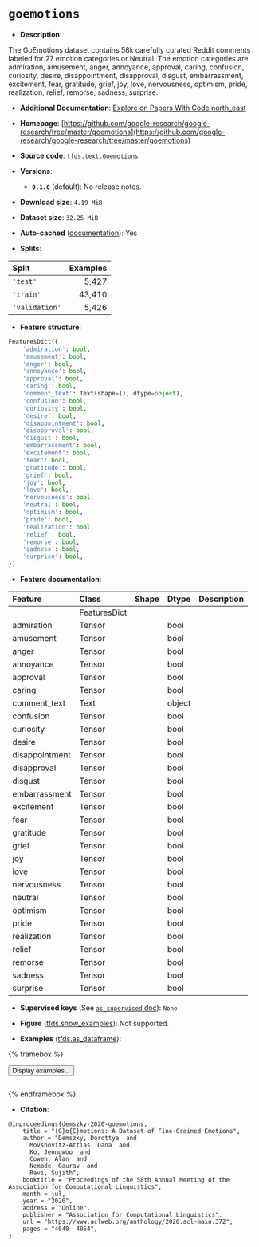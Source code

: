 <div itemscope itemtype="http://schema.org/Dataset">
  <div itemscope itemprop="includedInDataCatalog" itemtype="http://schema.org/DataCatalog">
    <meta itemprop="name" content="TensorFlow Datasets" />
  </div>
  <meta itemprop="name" content="goemotions" />
  <meta itemprop="description" content="The GoEmotions dataset contains 58k carefully curated Reddit comments labeled&#10;for 27 emotion categories or Neutral. The emotion categories are admiration,&#10;amusement, anger, annoyance, approval, caring, confusion, curiosity, desire,&#10;disappointment, disapproval, disgust, embarrassment, excitement, fear,&#10;gratitude, grief, joy, love, nervousness, optimism, pride, realization, relief,&#10;remorse, sadness, surprise.&#10;&#10;To use this dataset:&#10;&#10;```python&#10;import tensorflow_datasets as tfds&#10;&#10;ds = tfds.load(&#x27;goemotions&#x27;, split=&#x27;train&#x27;)&#10;for ex in ds.take(4):&#10;  print(ex)&#10;```&#10;&#10;See [the guide](https://www.tensorflow.org/datasets/overview) for more&#10;informations on [tensorflow_datasets](https://www.tensorflow.org/datasets).&#10;&#10;" />
  <meta itemprop="url" content="https://www.tensorflow.org/datasets/catalog/goemotions" />
  <meta itemprop="sameAs" content="https://github.com/google-research/google-research/tree/master/goemotions" />
  <meta itemprop="citation" content="@inproceedings{demszky-2020-goemotions,&#10;    title = &quot;{G}o{E}motions: A Dataset of Fine-Grained Emotions&quot;,&#10;    author = &quot;Demszky, Dorottya  and&#10;      Movshovitz-Attias, Dana  and&#10;      Ko, Jeongwoo  and&#10;      Cowen, Alan  and&#10;      Nemade, Gaurav  and&#10;      Ravi, Sujith&quot;,&#10;    booktitle = &quot;Proceedings of the 58th Annual Meeting of the Association for Computational Linguistics&quot;,&#10;    month = jul,&#10;    year = &quot;2020&quot;,&#10;    address = &quot;Online&quot;,&#10;    publisher = &quot;Association for Computational Linguistics&quot;,&#10;    url = &quot;https://www.aclweb.org/anthology/2020.acl-main.372&quot;,&#10;    pages = &quot;4040--4054&quot;,&#10;}" />
</div>

# `goemotions`


*   **Description**:

The GoEmotions dataset contains 58k carefully curated Reddit comments labeled
for 27 emotion categories or Neutral. The emotion categories are admiration,
amusement, anger, annoyance, approval, caring, confusion, curiosity, desire,
disappointment, disapproval, disgust, embarrassment, excitement, fear,
gratitude, grief, joy, love, nervousness, optimism, pride, realization, relief,
remorse, sadness, surprise.

*   **Additional Documentation**:
    <a class="button button-with-icon" href="https://paperswithcode.com/dataset/goemotions">
    Explore on Papers With Code
    <span class="material-icons icon-after" aria-hidden="true"> north_east
    </span> </a>

*   **Homepage**:
    [https://github.com/google-research/google-research/tree/master/goemotions](https://github.com/google-research/google-research/tree/master/goemotions)

*   **Source code**:
    [`tfds.text.Goemotions`](https://github.com/tensorflow/datasets/tree/master/tensorflow_datasets/text/goemotions.py)

*   **Versions**:

    *   **`0.1.0`** (default): No release notes.

*   **Download size**: `4.19 MiB`

*   **Dataset size**: `32.25 MiB`

*   **Auto-cached**
    ([documentation](https://www.tensorflow.org/datasets/performances#auto-caching)):
    Yes

*   **Splits**:

Split          | Examples
:------------- | -------:
`'test'`       | 5,427
`'train'`      | 43,410
`'validation'` | 5,426

*   **Feature structure**:

```python
FeaturesDict({
    'admiration': bool,
    'amusement': bool,
    'anger': bool,
    'annoyance': bool,
    'approval': bool,
    'caring': bool,
    'comment_text': Text(shape=(), dtype=object),
    'confusion': bool,
    'curiosity': bool,
    'desire': bool,
    'disappointment': bool,
    'disapproval': bool,
    'disgust': bool,
    'embarrassment': bool,
    'excitement': bool,
    'fear': bool,
    'gratitude': bool,
    'grief': bool,
    'joy': bool,
    'love': bool,
    'nervousness': bool,
    'neutral': bool,
    'optimism': bool,
    'pride': bool,
    'realization': bool,
    'relief': bool,
    'remorse': bool,
    'sadness': bool,
    'surprise': bool,
})
```

*   **Feature documentation**:

Feature        | Class        | Shape | Dtype  | Description
:------------- | :----------- | :---- | :----- | :----------
               | FeaturesDict |       |        |
admiration     | Tensor       |       | bool   |
amusement      | Tensor       |       | bool   |
anger          | Tensor       |       | bool   |
annoyance      | Tensor       |       | bool   |
approval       | Tensor       |       | bool   |
caring         | Tensor       |       | bool   |
comment_text   | Text         |       | object |
confusion      | Tensor       |       | bool   |
curiosity      | Tensor       |       | bool   |
desire         | Tensor       |       | bool   |
disappointment | Tensor       |       | bool   |
disapproval    | Tensor       |       | bool   |
disgust        | Tensor       |       | bool   |
embarrassment  | Tensor       |       | bool   |
excitement     | Tensor       |       | bool   |
fear           | Tensor       |       | bool   |
gratitude      | Tensor       |       | bool   |
grief          | Tensor       |       | bool   |
joy            | Tensor       |       | bool   |
love           | Tensor       |       | bool   |
nervousness    | Tensor       |       | bool   |
neutral        | Tensor       |       | bool   |
optimism       | Tensor       |       | bool   |
pride          | Tensor       |       | bool   |
realization    | Tensor       |       | bool   |
relief         | Tensor       |       | bool   |
remorse        | Tensor       |       | bool   |
sadness        | Tensor       |       | bool   |
surprise       | Tensor       |       | bool   |

*   **Supervised keys** (See
    [`as_supervised` doc](https://www.tensorflow.org/datasets/api_docs/python/tfds/load#args)):
    `None`

*   **Figure**
    ([tfds.show_examples](https://www.tensorflow.org/datasets/api_docs/python/tfds/visualization/show_examples)):
    Not supported.

*   **Examples**
    ([tfds.as_dataframe](https://www.tensorflow.org/datasets/api_docs/python/tfds/as_dataframe)):

<!-- mdformat off(HTML should not be auto-formatted) -->

{% framebox %}

<button id="displaydataframe">Display examples...</button>
<div id="dataframecontent" style="overflow-x:auto"></div>
<script>
const url = "https://storage.googleapis.com/tfds-data/visualization/dataframe/goemotions-0.1.0.html";
const dataButton = document.getElementById('displaydataframe');
dataButton.addEventListener('click', async () => {
  // Disable the button after clicking (dataframe loaded only once).
  dataButton.disabled = true;

  const contentPane = document.getElementById('dataframecontent');
  try {
    const response = await fetch(url);
    // Error response codes don't throw an error, so force an error to show
    // the error message.
    if (!response.ok) throw Error(response.statusText);

    const data = await response.text();
    contentPane.innerHTML = data;
  } catch (e) {
    contentPane.innerHTML =
        'Error loading examples. If the error persist, please open '
        + 'a new issue.';
  }
});
</script>

{% endframebox %}

<!-- mdformat on -->

*   **Citation**:

```
@inproceedings{demszky-2020-goemotions,
    title = "{G}o{E}motions: A Dataset of Fine-Grained Emotions",
    author = "Demszky, Dorottya  and
      Movshovitz-Attias, Dana  and
      Ko, Jeongwoo  and
      Cowen, Alan  and
      Nemade, Gaurav  and
      Ravi, Sujith",
    booktitle = "Proceedings of the 58th Annual Meeting of the Association for Computational Linguistics",
    month = jul,
    year = "2020",
    address = "Online",
    publisher = "Association for Computational Linguistics",
    url = "https://www.aclweb.org/anthology/2020.acl-main.372",
    pages = "4040--4054",
}
```

